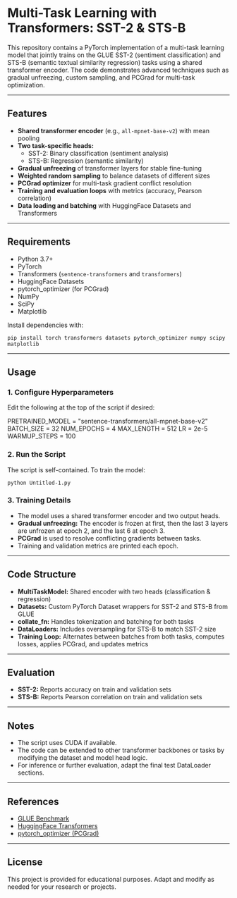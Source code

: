# Multi-Task Learning with Transformers: SST-2 & STS-B

This repository contains a PyTorch implementation of a multi-task learning model that jointly trains on the GLUE SST-2 (sentiment classification) and STS-B (semantic textual similarity regression) tasks using a shared transformer encoder. The code demonstrates advanced techniques such as gradual unfreezing, custom sampling, and PCGrad for multi-task optimization.

---

## Features

- **Shared transformer encoder** (e.g., `all-mpnet-base-v2`) with mean pooling
- **Two task-specific heads:**
  - SST-2: Binary classification (sentiment analysis)
  - STS-B: Regression (semantic similarity)
- **Gradual unfreezing** of transformer layers for stable fine-tuning
- **Weighted random sampling** to balance datasets of different sizes
- **PCGrad optimizer** for multi-task gradient conflict resolution
- **Training and evaluation loops** with metrics (accuracy, Pearson correlation)
- **Data loading and batching** with HuggingFace Datasets and Transformers

---

## Requirements

- Python 3.7+
- PyTorch
- Transformers (`sentence-transformers` and `transformers`)
- HuggingFace Datasets
- pytorch_optimizer (for PCGrad)
- NumPy
- SciPy
- Matplotlib

Install dependencies with:

```pip install torch transformers datasets pytorch_optimizer numpy scipy matplotlib```

---

## Usage

### 1. Configure Hyperparameters

Edit the following at the top of the script if desired:

PRETRAINED_MODEL = "sentence-transformers/all-mpnet-base-v2"
BATCH_SIZE = 32
NUM_EPOCHS = 4
MAX_LENGTH = 512
LR = 2e-5
WARMUP_STEPS = 100


### 2. Run the Script

The script is self-contained. To train the model:

```python Untitled-1.py```


### 3. Training Details

- The model uses a shared transformer encoder and two output heads.
- **Gradual unfreezing:** The encoder is frozen at first, then the last 3 layers are unfrozen at epoch 2, and the last 6 at epoch 3.
- **PCGrad** is used to resolve conflicting gradients between tasks.
- Training and validation metrics are printed each epoch.

---

## Code Structure

- **MultiTaskModel:** Shared encoder with two heads (classification & regression)
- **Datasets:** Custom PyTorch Dataset wrappers for SST-2 and STS-B from GLUE
- **collate_fn:** Handles tokenization and batching for both tasks
- **DataLoaders:** Includes oversampling for STS-B to match SST-2 size
- **Training Loop:** Alternates between batches from both tasks, computes losses, applies PCGrad, and updates metrics

---

## Evaluation

- **SST-2:** Reports accuracy on train and validation sets
- **STS-B:** Reports Pearson correlation on train and validation sets

---

## Notes

- The script uses CUDA if available.
- The code can be extended to other transformer backbones or tasks by modifying the dataset and model head logic.
- For inference or further evaluation, adapt the final test DataLoader sections.

---

## References

- [GLUE Benchmark](https://gluebenchmark.com/)
- [HuggingFace Transformers](https://huggingface.co/transformers/)
- [pytorch_optimizer (PCGrad)](https://github.com/jettify/pytorch-optimizer)

---

## License

This project is provided for educational purposes. Adapt and modify as needed for your research or projects.